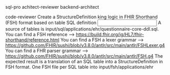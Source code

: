 <subagent>
sql-pro
achitect-reviewer
backend-architect

code-reviewer
</subagent>
<goal>
Create a StructureDefinition king logic in FHIR Shorthand (FSH) format based on table SQL definition
</goal>
<input>
A source of tables is input/sql/applications/ehr/questionnaire-core-ddl.sql.
You can find a FSH reference --> https://build.fhir.org/ig/HL7/fhir-shorthand/reference.html
You can find a FSH a lexer grammar --> https://github.com/FHIR/sushi/blob/v3.8.0/antlr/src/main/antlr/FSHLexer.g4
You can find a FHR parser grammar --> https://github.com/FHIR/sushi/blob/v3.8.0/antlr/src/main/antlr/FSH.g4
</input>
<expected-output>
The expected result is a translation of an SQL table into a StructureDefinition in FSH format. One FSH file per SQL table into input/fsh/applications/ehr
</expected-output>
